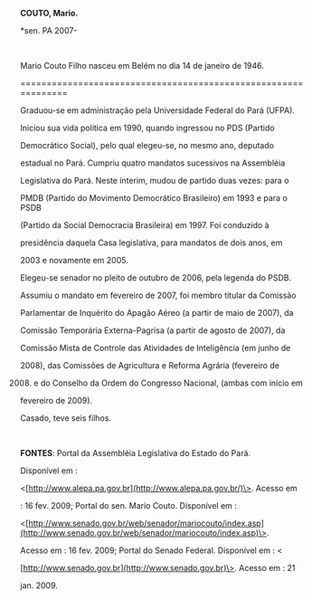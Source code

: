 **COUTO, Mario.**



\*sen. PA 2007-



 



Mario Couto Filho nasceu em Belém no dia 14 de janeiro de 1946.

===============================================================



Graduou-se em administração pela Universidade Federal do Pará (UFPA).



Iniciou sua vida política em 1990, quando ingressou no PDS (Partido

Democrático Social), pelo qual elegeu-se, no mesmo ano, deputado

estadual no Pará. Cumpriu quatro mandatos sucessivos na Assembléia

Legislativa do Pará. Neste ínterim, mudou de partido duas vezes: para o

PMDB (Partido do Movimento Democrático Brasileiro) em 1993 e para o PSDB

(Partido da Social Democracia Brasileira) em 1997. Foi conduzido à

presidência daquela Casa legislativa, para mandatos de dois anos, em

2003 e novamente em 2005. 



Elegeu-se senador no pleito de outubro de 2006, pela legenda do PSDB.

Assumiu o mandato em fevereiro de 2007, foi membro titular da Comissão

Parlamentar de Inquérito do Apagão Aéreo (a partir de maio de 2007), da

Comissão Temporária Externa-Pagrisa (a partir de agosto de 2007), da

Comissão Mista de Controle das Atividades de Inteligência (em junho de

2008), das Comissões de Agricultura e Reforma Agrária (fevereiro de

2008) e do Conselho da Ordem do Congresso Nacional, (ambas com início em

fevereiro de 2009).



Casado, teve seis filhos.



 



**FONTES**: Portal da Assembléia Legislativa do Estado do Pará.

Disponível em :

\<[http://www.alepa.pa.gov.br](http://www.alepa.pa.gov.br/)\>. Acesso em

: 16 fev. 2009; Portal do sen. Mario Couto. Disponível em :

\<[http://www.senado.gov.br/web/senador/mariocouto/index.asp](http://www.senado.gov.br/web/senador/mariocouto/index.asp)\>.

Acesso em : 16 fev. 2009; Portal do Senado Federal. Disponível em : \<

[http://www.senado.gov.br](http://www.senado.gov.br)\>. Acesso em : 21

jan. 2009.



 

